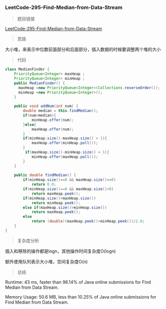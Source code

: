 ### LeetCode-295-Find-Median-from-Data-Stream

> 题目链接

[LeetCode-295-Find-Median-from-Data-Stream](https://leetcode.com/problems/find-median-from-data-stream/)

> 思路

大小堆，来表示中位数前面部分和后面部分，插入数据的时候要调整两个堆的大小

> 代码

```java
class MedianFinder {
    PriorityQueue<Integer> maxHeap ;
    PriorityQueue<Integer> minHeap ;
    public MedianFinder() {
      maxHeap =new PriorityQueue<Integer>(Collections.reverseOrder());
      minHeap =new PriorityQueue<Integer>();
    }
    
    public void addNum(int num) {
        double median = this.findMedian();
        if(num>median){
            minHeap.offer(num);
        }else{
            maxHeap.offer(num);
        }
        if(minHeap.size()-maxHeap.size() > 1){
            maxHeap.offer(minHeap.poll());
        }
         if(maxHeap.size()-minHeap.size() > 1){
            minHeap.offer(maxHeap.poll());
        }
    }
    
    public double findMedian() {
        if(minHeap.size()==0 && maxHeap.size()==0)
            return 0.0;
        if(minHeap.size()==0 && maxHeap.size()>0)
            return maxHeap.peek();
        if(minHeap.size()>maxHeap.size())
            return minHeap.peek();
        else if(maxHeap.size()>minHeap.size())
            return maxHeap.peek();
        else 
            return (double)(maxHeap.peek()+minHeap.peek())/2.0;
    }
}

```

> 复杂度分析

插入和移除的操作都是logn，其他操作时间复杂度O(logn)

额外使用队列表示大小堆，空间复杂度O(n)

> 总结

Runtime: 43 ms, faster than 96.14% of Java online submissions for Find Median from Data Stream.

Memory Usage: 50.6 MB, less than 10.25% of Java online submissions for Find Median from Data Stream.
